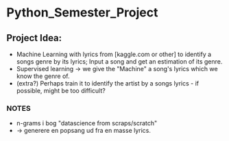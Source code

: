 # Python_Semester_Project

## Project Idea:

- Machine Learning with lyrics from [kaggle.com or other] to identify a songs genre by its lyrics; Input a song and get an estimation of its genre. 
- Supervised learning -> we give the "Machine" a song's lyrics which we know the genre of.
- (extra?) Perhaps train it to identify the artist by a songs lyrics - if possible, might be too difficult?

### NOTES
- n-grams i bog "datascience from scraps/scratch"
- -> generere en popsang ud fra en masse lyrics.
